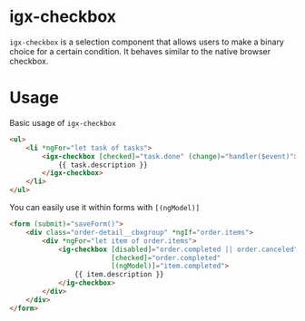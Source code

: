 # igx-checkbox

`igx-checkbox` is a selection component that allows users to make a binary choice for a certain condition. It behaves similar to the native browser checkbox.  

# Usage

Basic usage of `igx-checkbox`

```html
<ul>
    <li *ngFor="let task of tasks">
        <igx-checkbox [checked]="task.done" (change)="handler($event)">
            {{ task.description }}
        </igx-checkbox>
    </li>
</ul>
```

You can easily use it within forms with `[(ngModel)]`

```html
<form (submit)="saveForm()">
    <div class="order-detail__cbxgroup" *ngIf="order.items">
        <div *ngFor="let item of order.items">
            <ig-checkbox [disabled]="order.completed || order.canceled"
                         [checked]="order.completed"
                         [(ngModel)]="item.completed">
                {{ item.description }}
            </ig-checkbox>
        </div>
    </div>
</form>
```
